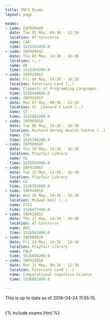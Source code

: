 ```yaml
---
title: INF3 Exams
layout: page

exams:
- code: INFR09009
  date: Tue 01 May, 09:30 - 11:30
  location: AT Concourse
  name: CAR
  time: 1525163400.0
- code: INFR09042
  date: Thu 03 May, 14:30 - 16:30
  location: (..)
  name: AR
  time: 1525354200.0
- code: INFR10061
  date: Fri 04 May, 14:30 - 16:30
  location: Patersons Land (..)
  name: Elements of Programming Languages
  time: 1525440600.0
- code: INFR10057
  date: Mon 07 May, 09:30 - 11:30
  location: St. Leonard's Land (..)
  name: ST
  time: 1525681800.0
- code: INFR09019
  date: Tue 08 May, 14:30 - 16:30
  location: Richard Verney Health Centre (..)
  name: IVR
  time: 1525786200.0
- code: INFR09047
  date: Thu 10 May, 14:30 - 16:30
  location: Playfair Library
  name: OS
  time: 1525959000.0
- code: INFR10067
  date: Tue 15 May, 14:30 - 16:30
  location: Playfair Library
  name: CS
  time: 1526391000.0
- code: INFR10059
  date: Wed 16 May, 14:30 - 16:30
  location: McEwan Hall (..)
  name: ITCS
  time: 1526477400.0
- code: INFR10052
  date: Thu 17 May, 14:30 - 16:30
  location: AT Concourse
  name: ADS
  time: 1526563800.0
- code: INFR09028
  date: Fri 18 May, 14:30 - 16:30
  location: Playfair Library
  name: FNLP
  time: 1526650200.0
- code: INFR10054
  date: Mon 21 May, 09:30 - 11:30
  location: Patersons Land (..)
  name: Computational Cognitive Science
  time: 1526891400.0

---
```

This is up to date as of 2018-04-24 11:55:15.
<br><br>

{% include exams.html %}
